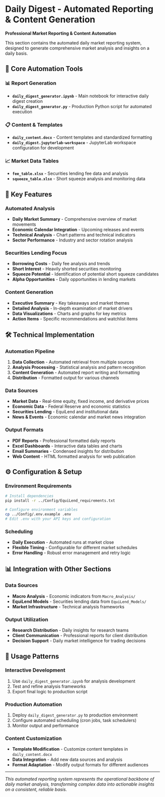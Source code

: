 # Daily Digest - Automated Reporting & Content Generation
**Professional Market Reporting & Content Automation**

This section contains the automated daily market reporting system, designed to generate comprehensive market analysis and insights on a daily basis.

## 🔄 **Core Automation Tools**

### 📊 **Report Generation**
- **`daily_digest_generator.ipynb`** - Main notebook for interactive daily digest creation
- **`daily_digest_generator.py`** - Production Python script for automated execution

### 📋 **Content & Templates**
- **`daily_content.docx`** - Content templates and standardized formatting
- **`daily_digest.jupyterlab-workspace`** - JupyterLab workspace configuration for development

### 📈 **Market Data Tables**
- **`fee_table.xlsx`** - Securities lending fee data and analysis
- **`squeeze_table.xlsx`** - Short squeeze analysis and monitoring data

## 🎯 **Key Features**

### Automated Analysis
- **Daily Market Summary** - Comprehensive overview of market movements
- **Economic Calendar Integration** - Upcoming releases and events
- **Technical Analysis** - Chart patterns and technical indicators
- **Sector Performance** - Industry and sector rotation analysis

### Securities Lending Focus
- **Borrowing Costs** - Daily fee analysis and trends
- **Short Interest** - Heavily shorted securities monitoring
- **Squeeze Potential** - Identification of potential short squeeze candidates
- **Alpha Opportunities** - Daily opportunities in lending markets

### Content Generation
- **Executive Summary** - Key takeaways and market themes
- **Detailed Analysis** - In-depth examination of market drivers
- **Data Visualizations** - Charts and graphs for key metrics
- **Action Items** - Specific recommendations and watchlist items

## 🛠️ **Technical Implementation**

### Automation Pipeline
1. **Data Collection** - Automated retrieval from multiple sources
2. **Analysis Processing** - Statistical analysis and pattern recognition
3. **Content Generation** - Automated report writing and formatting
4. **Distribution** - Formatted output for various channels

### Data Sources
- **Market Data** - Real-time equity, fixed income, and derivative prices
- **Economic Data** - Federal Reserve and economic statistics
- **Securities Lending** - EquiLend and institutional data
- **News & Events** - Economic calendar and market news integration

### Output Formats
- **PDF Reports** - Professional formatted daily reports
- **Excel Dashboards** - Interactive data tables and charts
- **Email Summaries** - Condensed insights for distribution
- **Web Content** - HTML formatted analysis for web publication

## ⚙️ **Configuration & Setup**

### Environment Requirements
```bash
# Install dependencies
pip install -r ../Config/EquiLend_requirements.txt

# Configure environment variables
cp ../Config/.env.example .env
# Edit .env with your API keys and configuration
```

### Scheduling
- **Daily Execution** - Automated runs at market close
- **Flexible Timing** - Configurable for different market schedules
- **Error Handling** - Robust error management and retry logic

## 📊 **Integration with Other Sections**

### Data Sources
- **Macro Analysis** - Economic indicators from `Macro_Analysis/`
- **EquiLend Models** - Securities lending data from `EquiLend_Models/`
- **Market Infrastructure** - Technical analysis frameworks

### Output Utilization
- **Research Distribution** - Daily insights for research teams
- **Client Communication** - Professional reports for client distribution
- **Decision Support** - Daily market intelligence for trading decisions

## 🚀 **Usage Patterns**

### Interactive Development
1. Use `daily_digest_generator.ipynb` for analysis development
2. Test and refine analysis frameworks
3. Export final logic to production script

### Production Automation
1. Deploy `daily_digest_generator.py` to production environment
2. Configure automated scheduling (cron jobs, task schedulers)
3. Monitor output and performance

### Content Customization
- **Template Modification** - Customize content templates in `daily_content.docx`
- **Data Integration** - Add new data sources and analysis
- **Format Adaptation** - Modify output formats for different audiences

---
*This automated reporting system represents the operational backbone of daily market analysis, transforming complex data into actionable insights on a consistent, reliable basis.*
